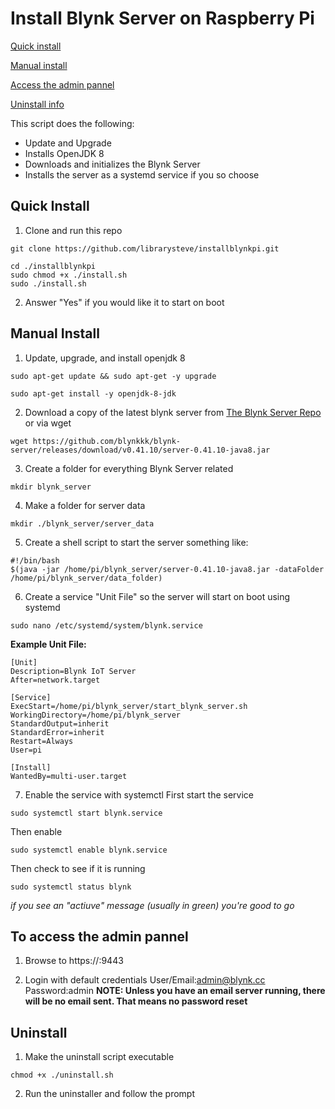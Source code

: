 # Install Blynk Server on Raspberry Pi

[Quick install](https://github.com/librarysteve/installblynkpi#quick-install)

[Manual install](https://github.com/librarysteve/installblynkpi#manual-install)

[Access the admin pannel](https://github.com/librarysteve/installblynkpi#to-access-the-admin-pannel)

[Uninstall info](https://github.com/librarysteve/installblynkpi/blob/master/README.md#uninstall)

This script does the following:
  * Update and Upgrade
  * Installs OpenJDK 8
  * Downloads and initializes the Blynk Server
  * Installs the server as a systemd service if you so choose

## Quick Install

1) Clone and run this repo

```shell
git clone https://github.com/librarysteve/installblynkpi.git
```
```shell
cd ./installblynkpi
sudo chmod +x ./install.sh
sudo ./install.sh
```
2) Answer "Yes" if you would like it to start on boot

## Manual Install 
1) Update, upgrade, and install openjdk 8
```shell
sudo apt-get update && sudo apt-get -y upgrade
```
```shell
sudo apt-get install -y openjdk-8-jdk
```
2) Download a copy of the latest blynk server from [The Blynk Server Repo](https://github.com/blynkkk/blynk-server/releases)
or via wget
```shell
wget https://github.com/blynkkk/blynk-server/releases/download/v0.41.10/server-0.41.10-java8.jar
```
3) Create a folder for everything Blynk Server related
```shell
mkdir blynk_server
```
4) Make a folder for server data
```shell
mkdir ./blynk_server/server_data
```
5) Create a shell script to start the server
something like:
```shell
#!/bin/bash
$(java -jar /home/pi/blynk_server/server-0.41.10-java8.jar -dataFolder /home/pi/blynk_server/data_folder)
```
6) Create a service "Unit File" so the server will start on boot using systemd 
```shell
sudo nano /etc/systemd/system/blynk.service
```
__Example Unit File:__
```
[Unit]
Description=Blynk IoT Server
After=network.target

[Service]
ExecStart=/home/pi/blynk_server/start_blynk_server.sh
WorkingDirectory=/home/pi/blynk_server
StandardOutput=inherit
StandardError=inherit
Restart=Always
User=pi

[Install]
WantedBy=multi-user.target
```
7) Enable the service with systemctl
First start the service
```shell
sudo systemctl start blynk.service
```
Then enable
```shell
sudo systemctl enable blynk.service
```
Then check to see if it is running
```shell
sudo systemctl status blynk
```
*if you see an "actiuve" message (usually in green) you're good to go*

## To access the admin pannel

1) Browse to https://<RPi IP ADDRESS>:9443

2) Login with default credentials
  User/Email:admin@blynk.cc
  Password:admin
__NOTE: Unless you have an email server running, there will be no email sent. That means no password reset__ 

## Uninstall
1) Make the uninstall script executable
```shell
chmod +x ./uninstall.sh
```
2) Run the uninstaller and follow the prompt
